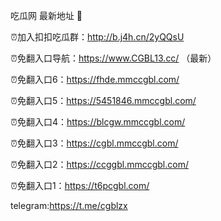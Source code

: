 吃瓜网 最新地址 👋 

⏰加入扣扣吃瓜群：http://b.j4h.cn/2yQQsU

⏰免翻入口导航：https://www.CGBL13.cc/  （最新）

⏰免翻入口6：https://fhde.mmccgbl.com/

⏰免翻入口5：https://5451846.mmccgbl.com/

⏰免翻入口4：https://blcgw.mmccgbl.com/

⏰免翻入口3：https://cgbl.mmccgbl.com/

⏰免翻入口2：https://ccggbl.mmccgbl.com/

⏰免翻入口1：https://t6pcgbl.com/

telegram:https://t.me/cgblzx


